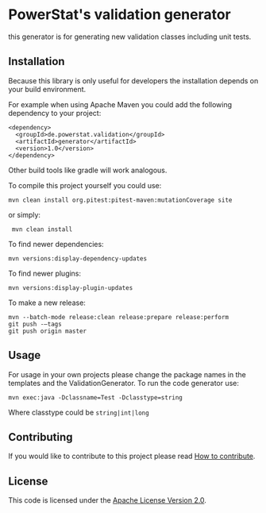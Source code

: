 # PowerStat's validation generator

this generator is for generating new validation classes including unit tests.

## Installation

Because this library is only useful for developers the installation depends on your build environment.

For example when using Apache Maven you could add the following dependency to your project:

    <dependency>
      <groupId>de.powerstat.validation</groupId>
      <artifactId>generator</artifactId>
      <version>1.0</version>
    </dependency>

Other build tools like gradle will work analogous.

To compile this project yourself you could use:

    mvn clean install org.pitest:pitest-maven:mutationCoverage site
    
or simply:

     mvn clean install
     
To find newer dependencies:

    mvn versions:display-dependency-updates
    
To find newer plugins:

    mvn versions:display-plugin-updates
    
To make a new release:

    mvn --batch-mode release:clean release:prepare release:perform
    git push -–tags
    git push origin master

## Usage

For usage in your own projects please change the package names in the templates and the ValidationGenerator.
To run the code generator use:

    mvn exec:java -Dclassname=Test -Dclasstype=string
    
Where classtype could be <code>string|int|long</code>

## Contributing

If you would like to contribute to this project please read [How to contribute](CONTRIBUTING.md).

## License

This code is licensed under the [Apache License Version 2.0](LICENSE.md).
